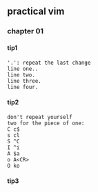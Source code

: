 ## practical vim

### chapter 01
#### tip1
```
'.': repeat the last change
line one..
line two.
line three.
line four.
```
#### tip2
```
don't repeat yourself
two for the piece of one:
C c$
s cl
S ^C
I ^i
A $a
o A<CR>
O ko
```
#### tip3
